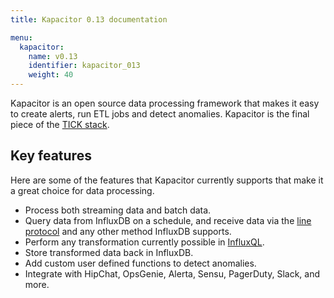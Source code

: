 ```yaml
---
title: Kapacitor 0.13 documentation

menu:
  kapacitor:
    name: v0.13
    identifier: kapacitor_013
    weight: 40
---
```


Kapacitor is an open source data processing framework that makes it easy to create
alerts, run ETL jobs and detect anomalies.
Kapacitor is the final piece of the [TICK stack](https://influxdata.com/time-series-platform/).

## Key features

Here are some of the features that Kapacitor currently supports that make it a
great choice for data processing.

* Process both streaming data and batch data.
* Query data from InfluxDB on a schedule, and receive data via the
[line protocol](/influxdb/v0.13/write_protocols/line/) and any other method InfluxDB supports.
* Perform any transformation currently possible in [InfluxQL](/influxdb/v0.13/query_language/spec/).
* Store transformed data back in InfluxDB.
* Add custom user defined functions to detect anomalies.
* Integrate with HipChat, OpsGenie, Alerta, Sensu, PagerDuty, Slack, and more.
